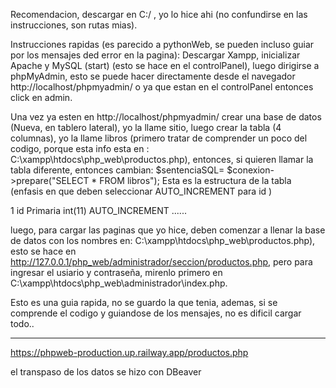 Recomendacion, descargar en C:/ , yo lo hice ahi (no confundirse en las instrucciones, son rutas mias).

Instrucciones rapidas (es parecido a pythonWeb, se pueden incluso guiar por los mensajes ded error en la pagina): Descargar Xampp, inicializar Apache y MySQL (start) (esto se hace en el controlPanel), luego dirigirse a phpMyAdmin, esto se puede hacer directamente desde el navegador http://localhost/phpmyadmin/ o ya que estan en el controlPanel entonces click en admin.

Una vez ya esten en http://localhost/phpmyadmin/ crear una base de datos (Nueva, en tablero lateral), yo la llame sitio, luego crear la tabla (4 columnas), yo la llame libros (primero tratar de comprender un poco del codigo, porque esta info esta en : C:\xampp\htdocs\php_web\productos.php), entonces, si quieren llamar la tabla diferente, entonces cambian: $sentenciaSQL= $conexion->prepare("SELECT * FROM libros"); Esta es la estructura de la tabla (enfasis en que deben seleccionar AUTO_INCREMENT para id )

1 id Primaria int(11) AUTO_INCREMENT ......

luego, para cargar las paginas que yo hice, deben comenzar a llenar la base de datos con los nombres en: C:\xampp\htdocs\php_web\productos.php), esto se hace en http://127.0.0.1/php_web/administrador/seccion/productos.php, pero para ingresar el usiario y contraseña, mirenlo primero en C:\xampp\htdocs\php_web\administrador\index.php.

Esto es una guia rapida, no se guardo la que tenia, ademas, si se comprende el codigo y guiandose de los mensajes, no es dificil cargar todo..



--------
https://phpweb-production.up.railway.app/productos.php

el transpaso de los datos se hizo con DBeaver